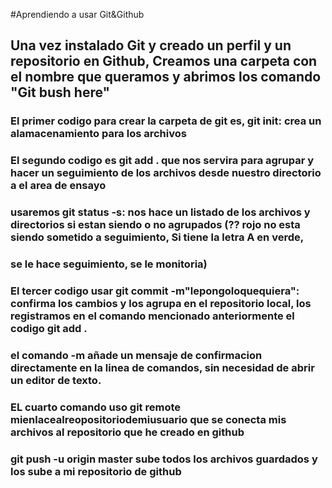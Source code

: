 #Aprendiendo a usar Git&Github
## Una vez instalado Git y creado un perfil y un repositorio en Github, Creamos una carpeta con el nombre que queramos y abrimos los comando "Git bush here"
### El primer codigo para crear la carpeta de git es, git init: crea un alamacenamiento para los archivos
### El segundo codigo es git add . que nos servira para agrupar y hacer un seguimiento de los archivos desde nuestro directorio a el area de ensayo
### usaremos git status -s: nos hace un listado de los archivos y directorios si estan siendo o no agrupados (?? rojo no esta siendo sometido a seguimiento, Si tiene la letra A en verde,
### se le hace seguimiento, se le monitoria)
### El tercer codigo usar git commit -m"lepongoloquequiera": confirma los cambios y los agrupa en el repositorio local, los registramos en el comando mencionado anteriormente el codigo git add .
### el comando -m añade un mensaje de confirmacion directamente en la linea de comandos, sin necesidad de abrir un editor de texto.
### EL cuarto comando uso git remote mienlacealreopositoriodemiusuario que se conecta mis archivos al repositorio que he creado en github
### git push -u origin master sube todos los archivos guardados y los sube a mi repositorio de github

